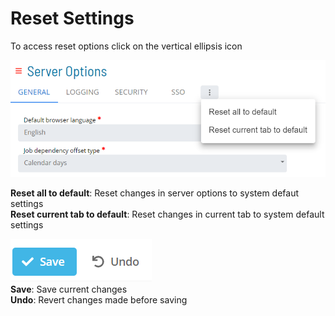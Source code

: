 # Reset Settings

To access reset options click on the vertical ellipsis icon

![Server Options - Reset Settings](../../../../../Resources/Images/SM/Library/ServerOptions/server-option-reset-settings.png "Reset Options")

**Reset all to default**: Reset changes in server options to system defaut settings  
**Reset current tab to default**: Reset changes in current tab to system default settings

![Server Options - Save Undo](../../../../../Resources/Images/SM/Library/ServerOptions/server-option-save-undo.png "Undo option")  
**Save**: Save current changes  
**Undo**: Revert changes made before saving
